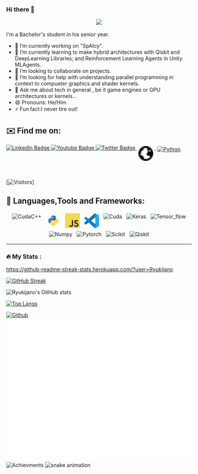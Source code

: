### Hi there 👋

<div id="header" align="center">
  <img src="https://media.giphy.com/media/5k5vZwRFZR5aZeniqb/giphy.gif" width="360" length="480"/>
</div>


 I'm a Bachelor's student in his senior year.

- 🔭 I’m currently working on "SpAIcy".
- 🌱 I’m currently learning to make hybrid architectures with Qiskit and DeepLearning Libraries; and Reinforcement Learning Agents in Unity MLAgents.
- 👯 I’m looking to collaborate on projects.
- 🤔 I’m looking for help with understanding parallel programming in context to compueter graphics and shader kernels.
- 💬 Ask me about tech in general , be it game engines or GPU architectures or kernels...
- 😄 Pronouns: He/Him
- ⚡ Fun fact:I never tire out!

## ✉️ Find me on:

<p align="center">

<div id="badges">
  <a href = "https://www.linkedin.com/in/gyanateet-dutta-386215192/">
  <img src="https://img.shields.io/badge/LinkedIn-blue?style=for-the-badge&logo=linkedin&logoColor=white" alt="LinkedIn Badge"/>
  </a>
   <a href="https://www.youtube.com/channel/UCf1XZKm0A_LoZj6Y22fIfcg">
    <img src="https://img.shields.io/badge/YouTube-red?style=for-the-badge&logo=youtube&logoColor=white" alt="Youtube Badge"/>
  </a>
    <a href="https://twitter.com/gyanateet">
    <img src="https://img.shields.io/badge/Twitter-blue?style=for-the-badge&logo=twitter&logoColor=white" alt="Twitter Badge"/>
  </a>
 <a href="https://ryukijano.github.io./" target="_blank" rel="noopener noreferrer"> <img src="https://raw.githubusercontent.com/iconic/open-iconic/master/svg/globe.svg" alt="Python" height="40" style="vertical-align:top; margin:4px"> </a>
 <a href="mailto:gyanateet@gmail.com"> <img src="https://cdn.jsdelivr.net/npm/simple-icons@v3/icons/gmail.svg" alt="Python" height="40" style="vertical-align:top; margin:4px"></a>
</p>

<br />

[![Visitors](https://komarev.com/ghpvc/?username=Ryukijano)]
<img src="https://komarev.com/ghpvc/?username=Ryukijano&style=flat-square&color=blue" alt=""/>

## 🧰 Languages,Tools and Frameworks:
<p align="center">
<img src="https://raw.githubusercontent.com/kriegalex/vscode-cuda/master/images/cudaIcon.png" alt="CudaC++" height="40" style="vertical-align:top; margin:4px">
<img src="https://raw.githubusercontent.com/github/explore/80688e429a7d4ef2fca1e82350fe8e3517d3494d/topics/python/python.png" alt="Python" height="40" style="vertical-align:top; margin:4px">
<img src="https://raw.githubusercontent.com/github/explore/80688e429a7d4ef2fca1e82350fe8e3517d3494d/topics/javascript/javascript.png" alt="Javascript" height="40" style="vertical-align:top; margin:4px">
<img src="https://raw.githubusercontent.com/github/explore/80688e429a7d4ef2fca1e82350fe8e3517d3494d/topics/visual-studio-code/visual-studio-code.png" alt="VS Code" height="40" style="vertical-align:top; margin:4px">
<img src="https://github.com/valohai/ml-logos/blob/master/cuda.svg" alt="Cuda" height="40" style="vertical-align:top; margin:4px">
<img src="https://github.com/valohai/ml-logos/blob/master/keras.svg" alt="Keras" height="40" style="vertical-align:top; margin:4px">
<img src="https://github.com/valohai/ml-logos/blob/master/tensorflow-tf.svg" alt="Tensor_flow" height="40" style="vertical-align:top; margin:4px">
<img src="https://github.com/valohai/ml-logos/blob/master/numpy-logo.svg" alt="Numpy" height="40" style="vertical-align:top; margin:4px">
<img src="https://github.com/valohai/ml-logos/blob/master/pytorch.svg" alt="Pytorch" height="40" style="vertical-align:top; margin:4px">
<img src="https://github.com/valohai/ml-logos/blob/master/scikit-learn.svg" alt="Scikit" height="40" style="vertical-align:top; margin:4px">
<img src="https://yt3.ggpht.com/ytc/AKedOLQLiGgNVoKuP0OOmK2l0YqdKuAHFkPqlKtPoOe63w=s900-c-k-c0x00ffffff-no-rj" alt="Qiskit" height="40" style="vertical-align:top; margin:4px">



</p>

---

### :fire: My Stats :

https://github-readme-streak-stats.herokuapp.com/?user=Ryukijano

[![GitHub Streak](http://github-readme-streak-stats.herokuapp.com?user=Ryukijano&theme=dark&background=000000)](https://git.io/streak-stats)

![Ryukijano's GitHub stats](https://github-readme-stats.vercel.app/api?username=Ryukijano&show_icons=true&theme=transparent)

[![Top Langs](https://github-readme-stats.vercel.app/api/top-langs/?username=Ryukijano&langs_count=10)](https://github.com/Ryukijano/github-readme-stats)

[![Github](https://img.shields.io/github/followers/Ryukijano?label=Follow&style=social)](https://github.com/Ryukijano)
![Metrics](/github-metrics.svg)
![Achievments](/metrics.plugin.achievements.svg)
![snake animation](https://github.com/<Ryukijano>/<Ryukijano>/blob/output/github-contribution-grid-snake2.svg)

